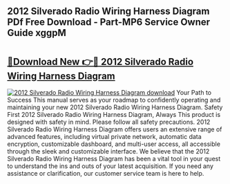 ## 2012 Silverado Radio Wiring Harness Diagram PDf Free Download - Part-MP6 Service Owner Guide xggpM

# <h2><a href="http://dfh6pa1.blite.top/?on=2012+Silverado+Radio+Wiring+Harness+Diagram">🔗Download New 👉🔴 2012 Silverado Radio Wiring Harness Diagram</a></h2>

[![2012 Silverado Radio Wiring Harness Diagram download](https://i.imgur.com/lujVjoI.png)](http://dfh6pa1.blite.top/?on=2012+Silverado+Radio+Wiring+Harness+Diagram)
Your Path to Success This manual serves as your roadmap to confidently operating and maintaining your new 2012 Silverado Radio Wiring Harness Diagram. Safety First 2012 Silverado Radio Wiring Harness Diagram, Always This product is designed with safety in mind. Please follow all safety precautions. 2012 Silverado Radio Wiring Harness Diagram offers users an extensive range of advanced features, including virtual private network, automatic data encryption, customizable dashboard, and multi-user access, all accessible through the sleek and customizable interface. We believe that the 2012 Silverado Radio Wiring Harness Diagram has been a vital tool in your quest to understand the ins and outs of your latest acquisition. If you need any assistance or clarification, our customer service team is here to help.
